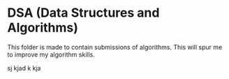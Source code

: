 # DSA (Data Structures and Algorithms)

This folder is made to contain submissions of algorithms.
This will spur me to improve my algorithm skills.

sj kjad k kja
